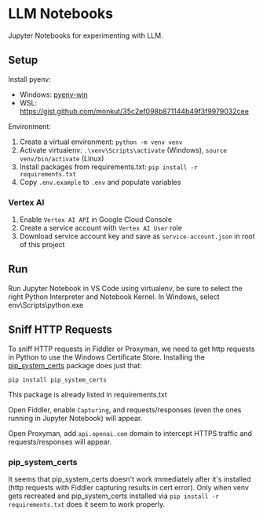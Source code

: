# LLM Notebooks

Jupyter Notebooks for experimenting with LLM.

## Setup

Install pyenv:

- Windows: [pyenv-win](https://github.com/pyenv-win/pyenv-win)
- WSL: https://gist.github.com/monkut/35c2ef098b871144b49f3f9979032cee

Environment:

1. Create a virtual environment: `python -m venv venv`
2. Activate virtualenv: `.\venv\Scripts\activate` (Windows), `source venv/bin/activate` (Linux)
3. Install packages from requirements.txt: `pip install -r requirements.txt`
4. Copy `.env.example` to `.env` and populate variables

### Vertex AI

1. Enable `Vertex AI API` in Google Cloud Console
2. Create a service account with `Vertex AI User` role
3. Download service account key and save as `service-account.json` in root of this project

## Run

Run Jupyter Notebook in VS Code using virtualenv, be sure to select the right Python Interpreter and Notebook Kernel. In Windows, select env\Scripts\python.exe

## Sniff HTTP Requests

To sniff HTTP requests in Fiddler or Proxyman, we need to get http requests in Python to use the Windows Certificate Store. Installing the [pip_system_certs](https://pypi.org/project/pip-system-certs/) package does just that:

```
pip install pip_system_certs
```

This package is already listed in requirements.txt

Open Fiddler, enable `Capturing`, and requests/responses (even the ones running in Jupyter Notebook) will appear.

Open Proxyman, add `api.openai.com` domain to intercept HTTPS traffic and requests/responses will appear.

### pip_system_certs

It seems that pip_system_certs doesn't work immediately after it's installed (http requests with Fiddler capturing results in cert error). Only when venv gets recreated and pip_system_certs installed via `pip install -r requirements.txt` does it seem to work properly.
